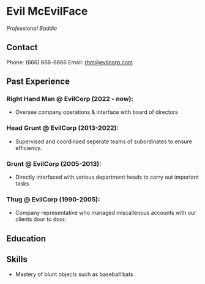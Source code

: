 # Evil McEvilFace
*Professional Baddie*

## Contact
Phone: (666) 666-6666
Email: rhm@evilcorp.com

## Past Experience
### Right Hand Man @ EvilCorp (2022 - now):
- Oversee company operations & interface with board of directors
### Head Grunt @ EvilCorp (2013-2022):
- Supervised and coordinaed seperate teams of subordinates to ensure efficiency.
### Grunt @ EvilCorp (2005-2013):
- Directly interfaced with various department heads to carry out important tasks
### Thug @ EvilCorp (1990-2005):
- Company representative who managed miscallenous accounts with our clients door to door.

## Education

## Skills
- Mastery of blunt objects such as baseball bats


